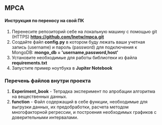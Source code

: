## MPCA

#### Инструкция по переносу на свой ПК
1. Перенесите репозиторий себе на локальную машину c помощью git (HTTPS)
**https://github.com/lnetw/mpca.git**
2. Создайте файл **config.py** в котором буду лежать ваши учетная запись (username) и пароль (password) для подключения к MongoDB:
**mongo_db = 'username,password,host'**
3. Установите необходимые для работы библиотеки из файла **requirements.txt**
4. Запустите пример ноутбука в **Jupiter Notebook**

### Перечень файлов внутри проекта
1. **Experiment_book** - Тетрадка эксперимент по апробации алгоритма на вещественных данных. 
2. **function** - Файл содержащий в себе функции, необходимые для выгрузки данных, их предобработки, расчета методом многофакторной регрессии, и построения необходимых графиков с доверительными интервалами.
